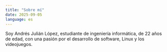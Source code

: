 ```yaml
---
title: "Sobre mí"
date: 2025-09-05
language: es
---
```


Soy Andrés Julián López, estudiante de ingeniería informática, de 22 años de edad, con una pasión por el desarrollo de software, Linux y los videojuegos.
